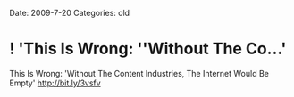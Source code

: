 Date: 2009-7-20
Categories: old

# ! 'This Is Wrong: ''Without The Co...'

This Is Wrong: 'Without The Content Industries, The Internet Would Be Empty' <a href="http://bit.ly/3vsfv" rel="nofollow">http://bit.ly/3vsfv</a>
